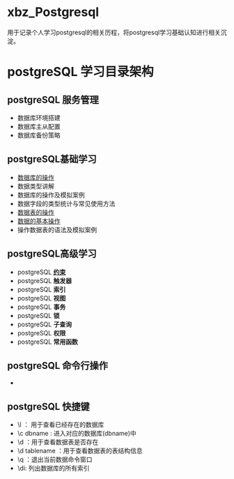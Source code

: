 # xbz_Postgresql
用于记录个人学习postgresql的相关历程，将postgresql学习基础认知进行相关沉淀。
# postgreSQL 学习目录架构
## postgreSQL 服务管理
- 数据库环境搭建
- 数据库主从配置
- 数据库备份策略 

## postgreSQL基础学习
- [数据库的操作][1]
- 数据类型讲解
- 数据库的操作及模拟案例
- 数据字段的类型统计与常见使用方法
- [数据表的操作][3]
- [数据的基本操作][4]
- 操作数据表的语法及模拟案例

## postgreSQL高级学习
- postgreSQL  [**约束**][2]
- postgreSQL  **触发器**
- postgreSQL  **索引**
- postgreSQL  **视图**  
- postgreSQL  **事务** 
- postgreSQL  **锁**
- postgreSQL  **子查询**
- postgreSQL  **权限**
- postgreSQL  **常用函数**


## postgreSQL 命令行操作  
- 

## postgreSQL 快捷键
- \l ： 用于查看已经存在的数据库
- \c dbname : 进入对应的数据库(dbname)中
- \d ：用于查看数据表是否存在
- \d tablename ：用于查看数据表的表结构信息
- \q ：退出当前数据命令窗口
- \di: 列出数据库的所有索引





[1]: https://github.com/xiaobaizhao/xbz_Postgresql/blob/master/postgresql_database.md "数据库的操作" 
[2]: https://www.com.cn "约束"
[3]: https://github.com/xiaobaizhao/xbz_Postgresql/blob/master/postgreSQL_tables.md "数据表的操作"
[4]: https://github.com/xiaobaizhao/xbz_Postgresql/blob/master/postgreSQL_data.md "数据的操作"